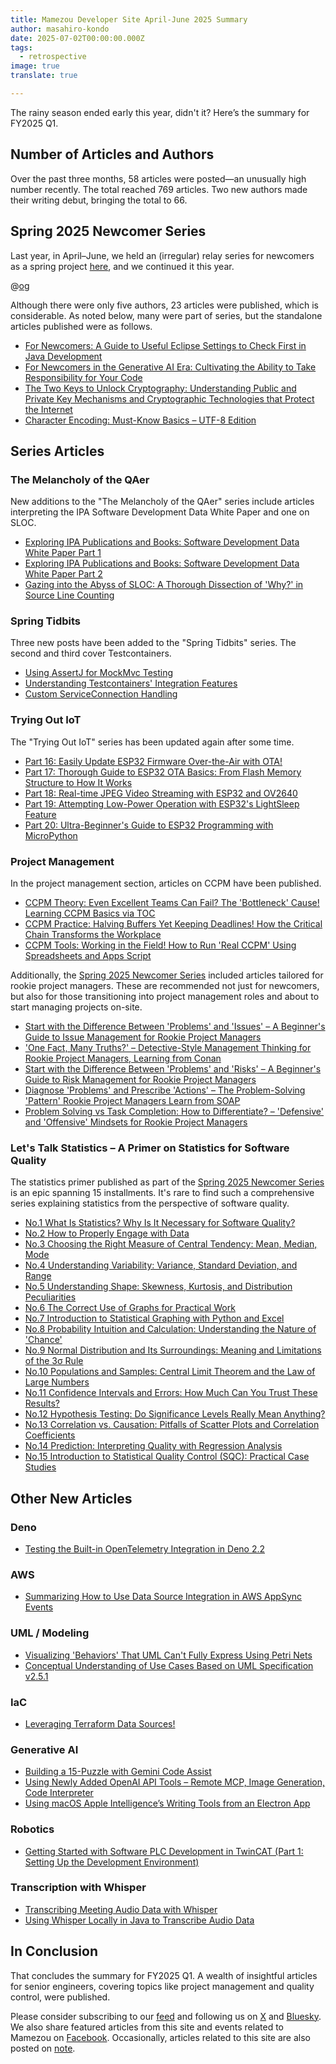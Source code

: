 ```yaml
---
title: Mamezou Developer Site April-June 2025 Summary
author: masahiro-kondo
date: 2025-07-02T00:00:00.000Z
tags:
  - retrospective
image: true
translate: true

---
```


The rainy season ended early this year, didn't it? Here’s the summary for FY2025 Q1.

## Number of Articles and Authors
Over the past three months, 58 articles were posted—an unusually high number recently. The total reached 769 articles. Two new authors made their writing debut, bringing the total to 66.

## Spring 2025 Newcomer Series
Last year, in April–June, we held an (irregular) relay series for newcomers as a spring project [here](/events/season/2024-spring/), and we continued it this year.

@[og](/events/season/2025-spring/)

Although there were only five authors, 23 articles were published, which is considerable. As noted below, many were part of series, but the standalone articles published were as follows.

- [For Newcomers: A Guide to Useful Eclipse Settings to Check First in Java Development](/en/blogs/2025/04/13/eclipse-settings-for-newcomer/)
- [For Newcomers in the Generative AI Era: Cultivating the Ability to Take Responsibility for Your Code](/en/blogs/2025/05/07/for-newcomer-in-the-age-of-generative-ai/)
- [The Two Keys to Unlock Cryptography: Understanding Public and Private Key Mechanisms and Cryptographic Technologies that Protect the Internet](/en/blogs/2025/05/09/public-private-keys-story/)
- [Character Encoding: Must-Know Basics – UTF-8 Edition](/en/blogs/2025/06/13/moji-code2/)

## Series Articles

### The Melancholy of the QAer
New additions to the "The Melancholy of the QAer" series include articles interpreting the IPA Software Development Data White Paper and one on SLOC.

- [Exploring IPA Publications and Books: Software Development Data White Paper Part 1](/en/blogs/2025/04/04/melancholy-of-qaer-08/)
- [Exploring IPA Publications and Books: Software Development Data White Paper Part 2](/en/blogs/2025/04/07/melancholy-of-qaer-09/)
- [Gazing into the Abyss of SLOC: A Thorough Dissection of 'Why?' in Source Line Counting](/en/blogs/2025/04/17/melancholy-of-qaer-10/)

### Spring Tidbits
Three new posts have been added to the "Spring Tidbits" series. The second and third cover Testcontainers.

- [Using AssertJ for MockMvc Testing](/en/blogs/2025/04/28/mockmvc-with-assertj/)
- [Understanding Testcontainers' Integration Features](/en/blogs/2025/06/23/testcontainers-with-springboot/)
- [Custom ServiceConnection Handling](/en/blogs/2025/06/25/custom-serviceconnection/)

### Trying Out IoT
The "Trying Out IoT" series has been updated again after some time.

- [Part 16: Easily Update ESP32 Firmware Over-the-Air with OTA!](/en/iot/internet-of-things-16/)
- [Part 17: Thorough Guide to ESP32 OTA Basics: From Flash Memory Structure to How It Works](/en/iot/internet-of-things-17/)
- [Part 18: Real-time JPEG Video Streaming with ESP32 and OV2640](/en/iot/internet-of-things-18/)
- [Part 19: Attempting Low-Power Operation with ESP32's LightSleep Feature](/en/iot/internet-of-things-19/)
- [Part 20: Ultra-Beginner's Guide to ESP32 Programming with MicroPython](/en/iot/internet-of-things-20/)

### Project Management
In the project management section, articles on CCPM have been published.

- [CCPM Theory: Even Excellent Teams Can Fail? The 'Bottleneck' Cause! Learning CCPM Basics via TOC](/en/blogs/2025/05/09/ccpm_theory_bottleneck_is_why_learn_toc/)
- [CCPM Practice: Halving Buffers Yet Keeping Deadlines! How the Critical Chain Transforms the Workplace](/en/blogs/2025/05/20/ccpm_practice_buffer_half_deadline_critical_chain_transformation/)
- [CCPM Tools: Working in the Field! How to Run 'Real CCPM' Using Spreadsheets and Apps Script](/en/blogs/2025/05/30/ccpm_google_spread_sheet_apps_script/)

Additionally, the [Spring 2025 Newcomer Series](/events/season/2025-spring/) included articles tailored for rookie project managers. These are recommended not just for newcomers, but also for those transitioning into project management roles and about to start managing projects on-site.

- [Start with the Difference Between 'Problems' and 'Issues' – A Beginner's Guide to Issue Management for Rookie Project Managers](/en/blogs/2025/06/06/from_problem_to_action_issue_management_for_rookies/)
- ['One Fact, Many Truths?' – Detective-Style Management Thinking for Rookie Project Managers, Learning from Conan](/en/blogs/2025/06/13/fact_vs_truths_conan_inspired_pm_guide_for_rookies/)
- [Start with the Difference Between 'Problems' and 'Risks' – A Beginner's Guide to Risk Management for Rookie Project Managers](/en/blogs/2025/06/20/risk_management_starting_with_risk_vs_problem_for_rookies/)
- [Diagnose 'Problems' and Prescribe 'Actions' – The Problem-Solving 'Pattern' Rookie Project Managers Learn from SOAP](/en/blogs/2025/06/27/soap_based_project_problem_diagnosis_for_rookie/)
- [Problem Solving vs Task Completion: How to Differentiate? – 'Defensive' and 'Offensive' Mindsets for Rookie Project Managers](/en/blogs/2025/06/30/problem_solving_vs_task_achieving_pm_thinking_for_rookies/)

### Let's Talk Statistics – A Primer on Statistics for Software Quality
The statistics primer published as part of the [Spring 2025 Newcomer Series](/events/season/2025-spring/) is an epic spanning 15 installments. It's rare to find such a comprehensive series explaining statistics from the perspective of software quality.

- [No.1 What Is Statistics? Why Is It Necessary for Software Quality?](/en/blogs/2025/05/27/lets_talk_statistics_shall_we_01/)
- [No.2 How to Properly Engage with Data](/en/blogs/2025/05/28/lets_talk_statistics_shall_we_02/)
- [No.3 Choosing the Right Measure of Central Tendency: Mean, Median, Mode](/en/blogs/2025/05/29/lets_talk_statistics_shall_we_03/)
- [No.4 Understanding Variability: Variance, Standard Deviation, and Range](/en/blogs/2025/05/30/lets_talk_statistics_shall_we_04/)
- [No.5 Understanding Shape: Skewness, Kurtosis, and Distribution Peculiarities](/en/blogs/2025/06/02/lets_talk_statistics_shall_we_05/)
- [No.6 The Correct Use of Graphs for Practical Work](/en/blogs/2025/06/03/lets_talk_statistics_shall_we_06/)
- [No.7 Introduction to Statistical Graphing with Python and Excel](/en/blogs/2025/06/04/lets_talk_statistics_shall_we_07/)
- [No.8 Probability Intuition and Calculation: Understanding the Nature of 'Chance'](/en/blogs/2025/06/05/lets_talk_statistics_shall_we_08/)
- [No.9 Normal Distribution and Its Surroundings: Meaning and Limitations of the 3σ Rule](/en/blogs/2025/06/06/lets_talk_statistics_shall_we_09/)
- [No.10 Populations and Samples: Central Limit Theorem and the Law of Large Numbers](/en/blogs/2025/06/09/lets_talk_statistics_shall_we_10/)
- [No.11 Confidence Intervals and Errors: How Much Can You Trust These Results?](/en/blogs/2025/06/10/lets_talk_statistics_shall_we_11/)
- [No.12 Hypothesis Testing: Do Significance Levels Really Mean Anything?](/en/blogs/2025/06/11/lets_talk_statistics_shall_we_12/)
- [No.13 Correlation vs. Causation: Pitfalls of Scatter Plots and Correlation Coefficients](/en/blogs/2025/06/12/lets_talk_statistics_shall_we_13/)
- [No.14 Prediction: Interpreting Quality with Regression Analysis](/en/blogs/2025/06/13/lets_talk_statistics_shall_we_14/)
- [No.15 Introduction to Statistical Quality Control (SQC): Practical Case Studies](/en/blogs/2025/06/16/lets_talk_statistics_shall_we_15/)

## Other New Articles

### Deno
- [Testing the Built-in OpenTelemetry Integration in Deno 2.2](/en/blogs/2025/04/09/deno-built-in-opentelemetry/)

### AWS
- [Summarizing How to Use Data Source Integration in AWS AppSync Events](/en/blogs/2025/05/07/appsync-events-datasource-integration/)

### UML / Modeling
- [Visualizing 'Behaviors' That UML Can't Fully Express Using Petri Nets](/en/blogs/2025/04/24/umlformat_petrinet/)
- [Conceptual Understanding of Use Cases Based on UML Specification v2.5.1](/en/blogs/2025/05/29/umls_usecase/)

### IaC
- [Leveraging Terraform Data Sources!](/en/in-house-project/sss/use-data-sources/)

### Generative AI
- [Building a 15-Puzzle with Gemini Code Assist](/en/blogs/2025/05/31/gemini-code-assist/)
- [Using Newly Added OpenAI API Tools – Remote MCP, Image Generation, Code Interpreter](/en/blogs/2025/06/01/openai-new-tools-mcp-image-code/)
- [Using macOS Apple Intelligence’s Writing Tools from an Electron App](/en/blogs/2025/05/14/electron-v36-macos-writing-tools-support/)

### Robotics
- [Getting Started with Software PLC Development in TwinCAT (Part 1: Setting Up the Development Environment)](/en/robotics/twincat/introduction/twincat-introduction/)

### Transcription with Whisper
- [Transcribing Meeting Audio Data with Whisper](/en/blogs/2025/05/02/transcript-meeting-recordings-with-whisper/)
- [Using Whisper Locally in Java to Transcribe Audio Data](/en/blogs/2025/05/13/whispercpp_java/)

## In Conclusion
That concludes the summary for FY2025 Q1. A wealth of insightful articles for senior engineers, covering topics like project management and quality control, were published.

Please consider subscribing to our [feed](/feed/) and following us on [X](https://x.com/MamezouDev) and [Bluesky](https://bsky.app/profile/mamezoudev.bsky.social). We also share featured articles from this site and events related to Mamezou on [Facebook](https://www.facebook.com/mamezou.jp). Occasionally, articles related to this site are also posted on [note](https://note.com/mamezou_info).
